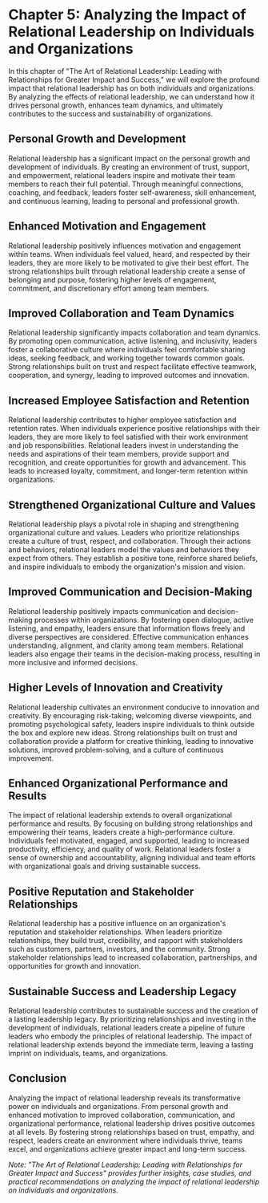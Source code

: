 Chapter 5: Analyzing the Impact of Relational Leadership on Individuals and Organizations
=========================================================================================

In this chapter of "The Art of Relational Leadership: Leading with Relationships for Greater Impact and Success," we will explore the profound impact that relational leadership has on both individuals and organizations. By analyzing the effects of relational leadership, we can understand how it drives personal growth, enhances team dynamics, and ultimately contributes to the success and sustainability of organizations.

Personal Growth and Development
-------------------------------

Relational leadership has a significant impact on the personal growth and development of individuals. By creating an environment of trust, support, and empowerment, relational leaders inspire and motivate their team members to reach their full potential. Through meaningful connections, coaching, and feedback, leaders foster self-awareness, skill enhancement, and continuous learning, leading to personal and professional growth.

Enhanced Motivation and Engagement
----------------------------------

Relational leadership positively influences motivation and engagement within teams. When individuals feel valued, heard, and respected by their leaders, they are more likely to be motivated to give their best effort. The strong relationships built through relational leadership create a sense of belonging and purpose, fostering higher levels of engagement, commitment, and discretionary effort among team members.

Improved Collaboration and Team Dynamics
----------------------------------------

Relational leadership significantly impacts collaboration and team dynamics. By promoting open communication, active listening, and inclusivity, leaders foster a collaborative culture where individuals feel comfortable sharing ideas, seeking feedback, and working together towards common goals. Strong relationships built on trust and respect facilitate effective teamwork, cooperation, and synergy, leading to improved outcomes and innovation.

Increased Employee Satisfaction and Retention
---------------------------------------------

Relational leadership contributes to higher employee satisfaction and retention rates. When individuals experience positive relationships with their leaders, they are more likely to feel satisfied with their work environment and job responsibilities. Relational leaders invest in understanding the needs and aspirations of their team members, provide support and recognition, and create opportunities for growth and advancement. This leads to increased loyalty, commitment, and longer-term retention within organizations.

Strengthened Organizational Culture and Values
----------------------------------------------

Relational leadership plays a pivotal role in shaping and strengthening organizational culture and values. Leaders who prioritize relationships create a culture of trust, respect, and collaboration. Through their actions and behaviors, relational leaders model the values and behaviors they expect from others. They establish a positive tone, reinforce shared beliefs, and inspire individuals to embody the organization's mission and vision.

Improved Communication and Decision-Making
------------------------------------------

Relational leadership positively impacts communication and decision-making processes within organizations. By fostering open dialogue, active listening, and empathy, leaders ensure that information flows freely and diverse perspectives are considered. Effective communication enhances understanding, alignment, and clarity among team members. Relational leaders also engage their teams in the decision-making process, resulting in more inclusive and informed decisions.

Higher Levels of Innovation and Creativity
------------------------------------------

Relational leadership cultivates an environment conducive to innovation and creativity. By encouraging risk-taking, welcoming diverse viewpoints, and promoting psychological safety, leaders inspire individuals to think outside the box and explore new ideas. Strong relationships built on trust and collaboration provide a platform for creative thinking, leading to innovative solutions, improved problem-solving, and a culture of continuous improvement.

Enhanced Organizational Performance and Results
-----------------------------------------------

The impact of relational leadership extends to overall organizational performance and results. By focusing on building strong relationships and empowering their teams, leaders create a high-performance culture. Individuals feel motivated, engaged, and supported, leading to increased productivity, efficiency, and quality of work. Relational leaders foster a sense of ownership and accountability, aligning individual and team efforts with organizational goals and driving sustainable success.

Positive Reputation and Stakeholder Relationships
-------------------------------------------------

Relational leadership has a positive influence on an organization's reputation and stakeholder relationships. When leaders prioritize relationships, they build trust, credibility, and rapport with stakeholders such as customers, partners, investors, and the community. Strong stakeholder relationships lead to increased collaboration, partnerships, and opportunities for growth and innovation.

Sustainable Success and Leadership Legacy
-----------------------------------------

Relational leadership contributes to sustainable success and the creation of a lasting leadership legacy. By prioritizing relationships and investing in the development of individuals, relational leaders create a pipeline of future leaders who embody the principles of relational leadership. The impact of relational leadership extends beyond the immediate term, leaving a lasting imprint on individuals, teams, and organizations.

Conclusion
----------

Analyzing the impact of relational leadership reveals its transformative power on individuals and organizations. From personal growth and enhanced motivation to improved collaboration, communication, and organizational performance, relational leadership drives positive outcomes at all levels. By fostering strong relationships based on trust, empathy, and respect, leaders create an environment where individuals thrive, teams excel, and organizations achieve greater impact and long-term success.

*Note: "The Art of Relational Leadership: Leading with Relationships for Greater Impact and Success" provides further insights, case studies, and practical recommendations on analyzing the impact of relational leadership on individuals and organizations.*
